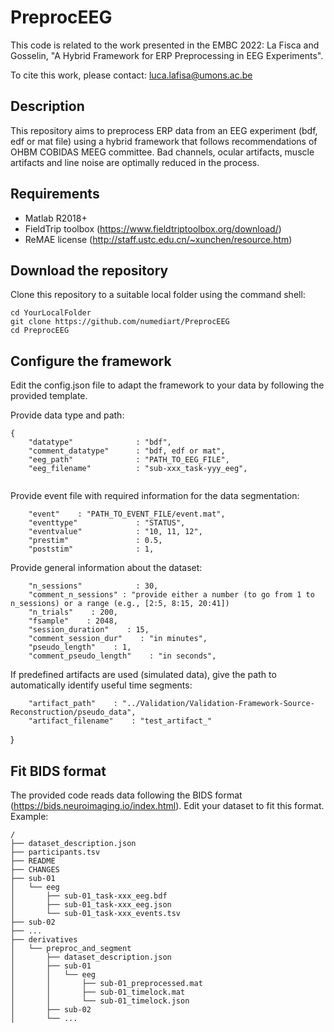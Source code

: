 # PreprocEEG
 
This code is related to the work presented in the EMBC 2022:
La Fisca and Gosselin, "A Hybrid Framework for ERP Preprocessing in EEG Experiments".

To cite this work, please contact: luca.lafisa@umons.ac.be

## Description
This repository aims to preprocess ERP data from an EEG experiment (bdf, edf or mat file) using a hybrid framework that follows recommendations of OHBM COBIDAS MEEG committee.
Bad channels, ocular artifacts, muscle artifacts and line noise are optimally reduced in the process.

## Requirements
- Matlab R2018+
- FieldTrip toolbox (https://www.fieldtriptoolbox.org/download/)
- ReMAE license (http://staff.ustc.edu.cn/~xunchen/resource.htm)

## Download the repository
Clone this repository to a suitable local folder using the command shell:
```
cd YourLocalFolder
git clone https://github.com/numediart/PreprocEEG
cd PreprocEEG
```

## Configure the framework
Edit the config.json file to adapt the framework to your data by following the provided template.

Provide data type and path:
```
{
    "datatype"				: "bdf",
    "comment_datatype"		: "bdf, edf or mat",
    "eeg_path"				: "PATH_TO_EEG_FILE",
    "eeg_filename"			: "sub-xxx_task-yyy_eeg",
     
```
Provide event file with required information for the data segmentation:
```
    "event"    : "PATH_TO_EVENT_FILE/event.mat",
    "eventtype"				: "STATUS",
    "eventvalue"			: "10, 11, 12",
    "prestim"				: 0.5,
    "poststim"				: 1,
```
Provide general information about the dataset:
```
    "n_sessions"			: 30,
    "comment_n_sessions" : "provide either a number (to go from 1 to n_sessions) or a range (e.g., [2:5, 8:15, 20:41])
    "n_trials"    : 200,
    "fsample"    : 2048,
    "session_duration"    : 15,
    "comment_session_dur"    : "in minutes",
    "pseudo_length"    : 1,
    "comment_pseudo_length"    : "in seconds",
 ```

If predefined artifacts are used (simulated data), give the path to automatically identify useful time segments:
```
    "artifact_path"    : "../Validation/Validation-Framework-Source-Reconstruction/pseudo_data",
    "artifact_filename"    : "test_artifact_"
```
 }

## Fit BIDS format
The provided code reads data following the BIDS format (https://bids.neuroimaging.io/index.html).
Edit your dataset to fit this format. Example:
```
/
├── dataset_description.json
├── participants.tsv
├── README
├── CHANGES
├── sub-01
│   └── eeg
│       ├── sub-01_task-xxx_eeg.bdf
│       ├── sub-01_task-xxx_eeg.json
│       └── sub-01_task-xxx_events.tsv
├── sub-02
├── ...
├── derivatives
│   └── preproc_and_segment
│       ├── dataset_description.json
│       ├── sub-01
│       │   └── eeg
│       │       ├── sub-01_preprocessed.mat
│       │       ├── sub-01_timelock.mat
│       │       └── sub-01_timelock.json
│       ├── sub-02
│       └── ...
```
